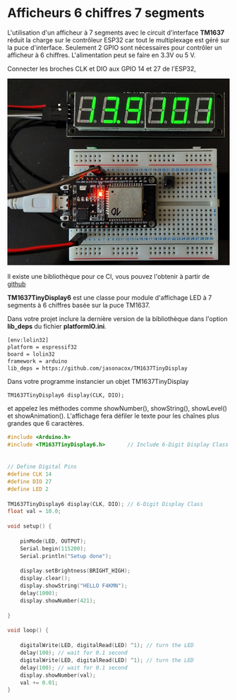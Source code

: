 ﻿# Afficheurs 6 chiffres 7 segments  



L'utilisation d'un afficheur à 7 segments avec le circuit d'interface **TM1637** réduit la charge sur le contrôleur ESP32 car tout le multiplexage est géré sur la puce d'interface.  Seulement 2 GPIO sont nécessaires pour contrôler un afficheur à 6 chiffres.
L'alimentation peut se faire en 3.3V ou 5 V.


Connecter les broches CLK et DIO aux GPIO 14 et 27 de l'ESP32, 

![Câblage](/20_Afficheur_TM1637/img/cablage.jpg)

Il existe une bibliothèque pour ce CI, vous pouvez l'obtenir à partir de [github](https://github.com/jasonacox/TM1637TinyDisplay)

**TM1637TinyDisplay6** est une classe  pour module d'affichage LED à 7 segments à  6 chiffres basée sur la puce TM1637. 

Dans votre projet inclure la dernière version de la bibliothèque dans l'option **lib_deps** du fichier **platformIO.ini**.
```
[env:lolin32]
platform = espressif32
board = lolin32
framework = arduino
lib_deps = https://github.com/jasonacox/TM1637TinyDisplay
```

Dans votre programme instancier un objet TM1637TinyDisplay 
```
TM1637TinyDisplay6 display(CLK, DIO);
```
et appelez les méthodes comme showNumber(), showString(), showLevel() et showAnimation(). 
L'affichage fera défiler le texte pour les chaînes plus grandes que 6 caractères.

```cpp
#include <Arduino.h>
#include <TM1637TinyDisplay6.h>       // Include 6-Digit Display Class Header


// Define Digital Pins
#define CLK 14
#define DIO 27
#define LED 2

TM1637TinyDisplay6 display(CLK, DIO); // 6-Digit Display Class
float val = 10.0;

void setup() {

    pinMode(LED, OUTPUT);
    Serial.begin(115200);
    Serial.println("Setup done");

    display.setBrightness(BRIGHT_HIGH); 
    display.clear();
    display.showString("HELLO F4KMN");
    delay(1000);
    display.showNumber(421);
    
}

void loop() {

    digitalWrite(LED, digitalRead(LED) ^1); // turn the LED 
    delay(100); // wait for 0.1 second
    digitalWrite(LED, digitalRead(LED) ^1); // turn the LED 
    delay(100); // wait for 0.1 second
    display.showNumber(val);
    val += 0.01;
}
```


 
